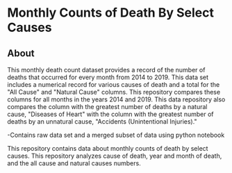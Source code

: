 # Monthly Counts of Death By Select Causes 
## About
This monthly death count dataset provides a record of the number of deaths that occurred for every month from 2014 to 2019. This data set includes a numerical record for various causes of death and a total for the "All Cause" and  "Natural Cause" columns. This repository compares these columns for all months in the years 2014 and 2019. This data repository also compares the column with the greatest number of deaths by a natural cause, "Diseases of Heart" with the column with the greatest number of deaths by an unnatural cause, "Accidents (Unintentional Injuries)."

-Contains raw data set and a merged subset of data using python notebook

This repository contains data about monthly counts of death by select causes. This repository analyzes cause of death, year and month of death, and the all cause and natural causes numbers. 

